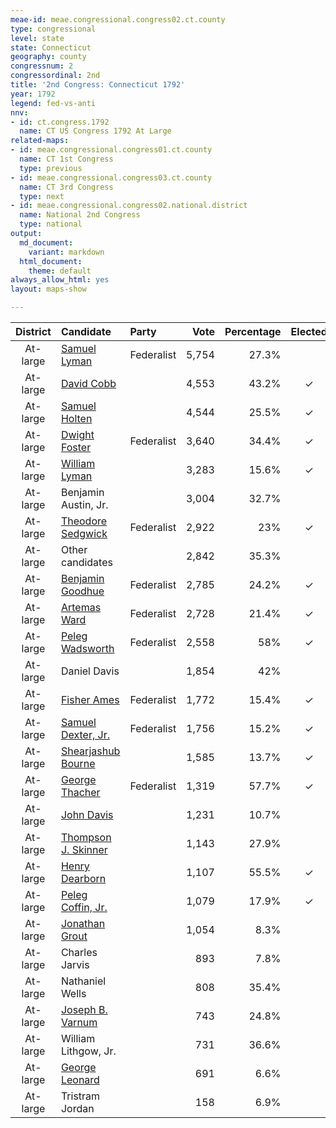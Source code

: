 ```yaml
---
meae-id: meae.congressional.congress02.ct.county
type: congressional
level: state
state: Connecticut
geography: county
congressnum: 2
congressordinal: 2nd
title: '2nd Congress: Connecticut 1792'
year: 1792
legend: fed-vs-anti
nnv:
- id: ct.congress.1792
  name: CT US Congress 1792 At Large
related-maps:
- id: meae.congressional.congress01.ct.county
  name: CT 1st Congress
  type: previous
- id: meae.congressional.congress03.ct.county
  name: CT 3rd Congress
  type: next
- id: meae.congressional.congress02.national.district
  name: National 2nd Congress
  type: national
output:
  md_document:
    variant: markdown
  html_document:
    theme: default
always_allow_html: yes
layout: maps-show

---
```


<div class="map">

</div>

<div class="results-table">

<table>
<thead>
<tr>
<th style="text-align:center;">
District
</th>
<th style="text-align:left;">
Candidate
</th>
<th style="text-align:left;">
Party
</th>
<th style="text-align:right;">
Vote
</th>
<th style="text-align:right;">
Percentage
</th>
<th style="text-align:center;">
Elected
</th>
</tr>
</thead>
<tbody>
<tr>
<td style="text-align:center;">
At-large
</td>
<td style="text-align:left;">
<a href="http://bioguide.congress.gov/scripts/biodisplay.pl?index=L000528">Samuel
Lyman</a>
</td>
<td class="party-federalist" data-party="federalist">
Federalist
</td>
<td style="text-align:right;">
5,754
</td>
<td style="text-align:right;">
27.3%
</td>
<td style="text-align:center;">
</td>
</tr>
<tr>
<td style="text-align:center;">
At-large
</td>
<td style="text-align:left;">
<a href="http://bioguide.congress.gov/scripts/biodisplay.pl?index=C000545">David
Cobb</a>
</td>
<td style="text-align:left;">
</td>
<td style="text-align:right;">
4,553
</td>
<td style="text-align:right;">
43.2%
</td>
<td style="text-align:center;">
✓
</td>
</tr>
<tr>
<td style="text-align:center;">
At-large
</td>
<td style="text-align:left;">
<a href="http://bioguide.congress.gov/scripts/biodisplay.pl?index=H000750">Samuel
Holten</a>
</td>
<td style="text-align:left;">
</td>
<td style="text-align:right;">
4,544
</td>
<td style="text-align:right;">
25.5%
</td>
<td style="text-align:center;">
✓
</td>
</tr>
<tr>
<td style="text-align:center;">
At-large
</td>
<td style="text-align:left;">
<a href="http://bioguide.congress.gov/scripts/biodisplay.pl?index=F000301">Dwight
Foster</a>
</td>
<td class="party-federalist" data-party="federalist">
Federalist
</td>
<td style="text-align:right;">
3,640
</td>
<td style="text-align:right;">
34.4%
</td>
<td style="text-align:center;">
✓
</td>
</tr>
<tr>
<td style="text-align:center;">
At-large
</td>
<td style="text-align:left;">
<a href="http://bioguide.congress.gov/scripts/biodisplay.pl?index=L000530">William
Lyman</a>
</td>
<td style="text-align:left;">
</td>
<td style="text-align:right;">
3,283
</td>
<td style="text-align:right;">
15.6%
</td>
<td style="text-align:center;">
✓
</td>
</tr>
<tr>
<td style="text-align:center;">
At-large
</td>
<td style="text-align:left;">
Benjamin Austin, Jr.
</td>
<td style="text-align:left;">
</td>
<td style="text-align:right;">
3,004
</td>
<td style="text-align:right;">
32.7%
</td>
<td style="text-align:center;">
</td>
</tr>
<tr>
<td style="text-align:center;">
At-large
</td>
<td style="text-align:left;">
<a href="http://bioguide.congress.gov/scripts/biodisplay.pl?index=S000222">Theodore
Sedgwick</a>
</td>
<td class="party-federalist" data-party="federalist">
Federalist
</td>
<td style="text-align:right;">
2,922
</td>
<td style="text-align:right;">
23%
</td>
<td style="text-align:center;">
✓
</td>
</tr>
<tr>
<td style="text-align:center;">
At-large
</td>
<td style="text-align:left;">
Other candidates
</td>
<td style="text-align:left;">
</td>
<td style="text-align:right;">
2,842
</td>
<td style="text-align:right;">
35.3%
</td>
<td style="text-align:center;">
</td>
</tr>
<tr>
<td style="text-align:center;">
At-large
</td>
<td style="text-align:left;">
<a href="http://bioguide.congress.gov/scripts/biodisplay.pl?index=G000286">Benjamin
Goodhue</a>
</td>
<td class="party-federalist" data-party="federalist">
Federalist
</td>
<td style="text-align:right;">
2,785
</td>
<td style="text-align:right;">
24.2%
</td>
<td style="text-align:center;">
✓
</td>
</tr>
<tr>
<td style="text-align:center;">
At-large
</td>
<td style="text-align:left;">
<a href="http://bioguide.congress.gov/scripts/biodisplay.pl?index=W000127">Artemas
Ward</a>
</td>
<td class="party-federalist" data-party="federalist">
Federalist
</td>
<td style="text-align:right;">
2,728
</td>
<td style="text-align:right;">
21.4%
</td>
<td style="text-align:center;">
✓
</td>
</tr>
<tr>
<td style="text-align:center;">
At-large
</td>
<td style="text-align:left;">
<a href="http://bioguide.congress.gov/scripts/biodisplay.pl?index=W000014">Peleg
Wadsworth</a>
</td>
<td class="party-federalist" data-party="federalist">
Federalist
</td>
<td style="text-align:right;">
2,558
</td>
<td style="text-align:right;">
58%
</td>
<td style="text-align:center;">
✓
</td>
</tr>
<tr>
<td style="text-align:center;">
At-large
</td>
<td style="text-align:left;">
Daniel Davis
</td>
<td style="text-align:left;">
</td>
<td style="text-align:right;">
1,854
</td>
<td style="text-align:right;">
42%
</td>
<td style="text-align:center;">
</td>
</tr>
<tr>
<td style="text-align:center;">
At-large
</td>
<td style="text-align:left;">
<a href="http://bioguide.congress.gov/scripts/biodisplay.pl?index=A000174">Fisher
Ames</a>
</td>
<td class="party-federalist" data-party="federalist">
Federalist
</td>
<td style="text-align:right;">
1,772
</td>
<td style="text-align:right;">
15.4%
</td>
<td style="text-align:center;">
✓
</td>
</tr>
<tr>
<td style="text-align:center;">
At-large
</td>
<td style="text-align:left;">
<a href="http://bioguide.congress.gov/scripts/biodisplay.pl?index=D000296">Samuel
Dexter, Jr.</a>
</td>
<td class="party-federalist" data-party="federalist">
Federalist
</td>
<td style="text-align:right;">
1,756
</td>
<td style="text-align:right;">
15.2%
</td>
<td style="text-align:center;">
✓
</td>
</tr>
<tr>
<td style="text-align:center;">
At-large
</td>
<td style="text-align:left;">
<a href="http://bioguide.congress.gov/scripts/biodisplay.pl?index=B000671">Shearjashub
Bourne</a>
</td>
<td style="text-align:left;">
</td>
<td style="text-align:right;">
1,585
</td>
<td style="text-align:right;">
13.7%
</td>
<td style="text-align:center;">
✓
</td>
</tr>
<tr>
<td style="text-align:center;">
At-large
</td>
<td style="text-align:left;">
<a href="http://bioguide.congress.gov/scripts/biodisplay.pl?index=T000141">George
Thacher</a>
</td>
<td class="party-federalist" data-party="federalist">
Federalist
</td>
<td style="text-align:right;">
1,319
</td>
<td style="text-align:right;">
57.7%
</td>
<td style="text-align:center;">
✓
</td>
</tr>
<tr>
<td style="text-align:center;">
At-large
</td>
<td style="text-align:left;">
<a href="http://bioguide.congress.gov/scripts/biodisplay.pl?index=D000117">John
Davis</a>
</td>
<td style="text-align:left;">
</td>
<td style="text-align:right;">
1,231
</td>
<td style="text-align:right;">
10.7%
</td>
<td style="text-align:center;">
</td>
</tr>
<tr>
<td style="text-align:center;">
At-large
</td>
<td style="text-align:left;">
<a href="http://bioguide.congress.gov/scripts/biodisplay.pl?index=S000471">Thompson
J. Skinner</a>
</td>
<td style="text-align:left;">
</td>
<td style="text-align:right;">
1,143
</td>
<td style="text-align:right;">
27.9%
</td>
<td style="text-align:center;">
</td>
</tr>
<tr>
<td style="text-align:center;">
At-large
</td>
<td style="text-align:left;">
<a href="http://bioguide.congress.gov/scripts/biodisplay.pl?index=D000178">Henry
Dearborn</a>
</td>
<td style="text-align:left;">
</td>
<td style="text-align:right;">
1,107
</td>
<td style="text-align:right;">
55.5%
</td>
<td style="text-align:center;">
✓
</td>
</tr>
<tr>
<td style="text-align:center;">
At-large
</td>
<td style="text-align:left;">
<a href="http://bioguide.congress.gov/scripts/biodisplay.pl?index=C000591">Peleg
Coffin, Jr.</a>
</td>
<td style="text-align:left;">
</td>
<td style="text-align:right;">
1,079
</td>
<td style="text-align:right;">
17.9%
</td>
<td style="text-align:center;">
✓
</td>
</tr>
<tr>
<td style="text-align:center;">
At-large
</td>
<td style="text-align:left;">
<a href="http://bioguide.congress.gov/scripts/biodisplay.pl?index=G000500">Jonathan
Grout</a>
</td>
<td style="text-align:left;">
</td>
<td style="text-align:right;">
1,054
</td>
<td style="text-align:right;">
8.3%
</td>
<td style="text-align:center;">
</td>
</tr>
<tr>
<td style="text-align:center;">
At-large
</td>
<td style="text-align:left;">
Charles Jarvis
</td>
<td style="text-align:left;">
</td>
<td style="text-align:right;">
893
</td>
<td style="text-align:right;">
7.8%
</td>
<td style="text-align:center;">
</td>
</tr>
<tr>
<td style="text-align:center;">
At-large
</td>
<td style="text-align:left;">
Nathaniel Wells
</td>
<td style="text-align:left;">
</td>
<td style="text-align:right;">
808
</td>
<td style="text-align:right;">
35.4%
</td>
<td style="text-align:center;">
</td>
</tr>
<tr>
<td style="text-align:center;">
At-large
</td>
<td style="text-align:left;">
<a href="http://bioguide.congress.gov/scripts/biodisplay.pl?index=V000074">Joseph
B. Varnum</a>
</td>
<td style="text-align:left;">
</td>
<td style="text-align:right;">
743
</td>
<td style="text-align:right;">
24.8%
</td>
<td style="text-align:center;">
</td>
</tr>
<tr>
<td style="text-align:center;">
At-large
</td>
<td style="text-align:left;">
William Lithgow, Jr.
</td>
<td style="text-align:left;">
</td>
<td style="text-align:right;">
731
</td>
<td style="text-align:right;">
36.6%
</td>
<td style="text-align:center;">
</td>
</tr>
<tr>
<td style="text-align:center;">
At-large
</td>
<td style="text-align:left;">
<a href="http://bioguide.congress.gov/scripts/biodisplay.pl?index=L000246">George
Leonard</a>
</td>
<td style="text-align:left;">
</td>
<td style="text-align:right;">
691
</td>
<td style="text-align:right;">
6.6%
</td>
<td style="text-align:center;">
</td>
</tr>
<tr>
<td style="text-align:center;">
At-large
</td>
<td style="text-align:left;">
Tristram Jordan
</td>
<td style="text-align:left;">
</td>
<td style="text-align:right;">
158
</td>
<td style="text-align:right;">
6.9%
</td>
<td style="text-align:center;">
</td>
</tr>
</tbody>
</table>

</div>
